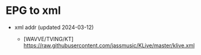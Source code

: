 # EPG to xml

* xml addr (updated 2024-03-12)

  - [WAVVE/TVING/KT]
    https://raw.githubusercontent.com/jassmusic/KLive/master/klive.xml

